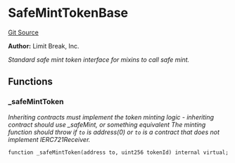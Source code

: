 # SafeMintTokenBase
[Git Source](https://github.com/zanzai-dev/creator-token-standards/blob/e3ca932d2edc594487078ba2c4da4e803f84d6a3/src/minting/SafeMintTokenBase.sol)

**Author:**
Limit Break, Inc.

*Standard safe mint token interface for mixins to call safe mint.*


## Functions
### _safeMintToken

*Inheriting contracts must implement the token minting logic - inheriting contract should use _safeMint, or something equivalent
The minting function should throw if `to` is address(0) or `to` is a contract that does not implement IERC721Receiver.*


```solidity
function _safeMintToken(address to, uint256 tokenId) internal virtual;
```

